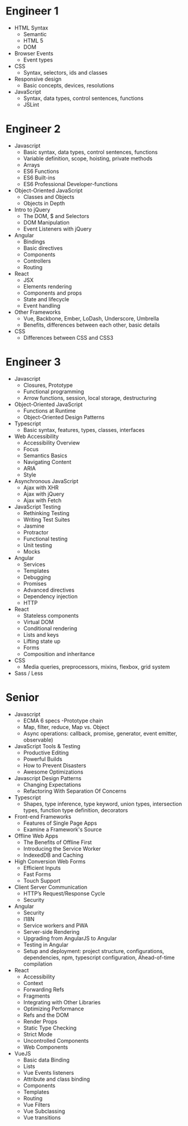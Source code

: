 # Engineer 1

- HTML Syntax
	- Semantic
	- HTML 5
	- DOM
- Browser Events
	- Event types
- CSS
	- Syntax, selectors, ids and classes
- Responsive design
	- Basic concepts, devices, resolutions
- JavaScript
	- Syntax, data types, control sentences, functions
	- JSLint

# Engineer 2

- Javascript
	- Basic syntax, data types, control sentences, functions
	- Variable definition, scope, hoisting, private methods
	- Arrays
	- ES6 Functions
	- ES6 Built-ins
	- ES6 Professional Developer-functions
- Object-Oriented JavaScript
	- Classes and Objects
	- Objects in Depth
- Intro to jQuery
	- The DOM, $ and Selectors
	- DOM Manipulation
	- Event Listeners with jQuery
- Angular
	- Bindings
	- Basic directives
	- Components
	- Controllers
	- Routing
- React
	- JSX
	- Elements rendering
	- Components and props
	- State and lifecycle
	- Event handling
- Other Frameworks
	- Vue, Backbone, Ember, LoDash, Underscore, Umbrella
	- Benefits, differences between each other, basic details
- CSS
	- Differences between CSS and CSS3

# Engineer 3

- Javascript
	- Closures, Prototype
	- Functional programming
	- Arrow functions, session, local storage, destructuring
- Object-Oriented JavaScript
	- Functions at Runtime
	- Object-Oriented Design Patterns
- Typescript
	- Basic syntax, features, types, classes, interfaces
- Web Accessibility
	- Accessibility Overview
	- Focus
	- Semantics Basics
	- Navigating Content
	- ARIA
	- Style
- Asynchronous JavaScript
	- Ajax with XHR
	- Ajax with jQuery
	- Ajax with Fetch
- JavaScript Testing
	- Rethinking Testing
	- Writing Test Suites
	- Jasmine
	- Protractor
	- Functional testing
	- Unit testing
	- Mocks
- Angular
	- Services
	- Templates
	- Debugging
	- Promises
	- Advanced directives
	- Dependency injection
	- HTTP
- React
	- Stateless components
	- Virtual DOM
	- Conditional rendering
	- Lists and keys
	- Lifting state up
	- Forms
	- Composition and inheritance
- CSS
	- Media queries, preprocessors, mixins, flexbox, grid system
- Sass / Less

# Senior

- Javascript
	- ECMA 6 specs
	-Prototype chain
	- Map, filter, reduce, Map vs. Object
	- Async operations: callback, promise, generator, event emitter, observable)
- JavaScript Tools & Testing
	- Productive Editing
	- Powerful Builds
	- How to Prevent Disasters
	- Awesome Optimizations
- Javascript Design Patterns
	- Changing Expectations
	- Refactoring With Separation Of Concerns
- Typescript
	- Shapes, type inference, type keyword, union types, intersection types, function type definition, decorators
- Front-end Frameworks
	- Features of Single Page Apps
	- Examine a Framework's Source
- Offline Web Apps
	- The Benefits of Offline First
	- Introducing the Service Worker
	- IndexedDB and Caching
- High Conversion Web Forms
	- Efficient Inputs
	- Fast Forms
	- Touch Support
- Client Server Communication
	- HTTP’s Request/Response Cycle
	- Security
- Angular
	- Security
	- I18N
	- Service workers and PWA
	- Server-side Rendering
	- Upgrading from AngularJS to Angular
	- Testing in Angular
	- Setup and deployment: project structure, configurations, dependencies, npm, typescript configuration, Ahead-of-time compilation
- React
	- Accessibility
	- Context
	- Forwarding Refs
	- Fragments
	- Integrating with Other Libraries
	- Optimizing Performance
	- Refs and the DOM
	- Render Props
	- Static Type Checking
	- Strict Mode
	- Uncontrolled Components
	- Web Components
- VueJS
	- Basic data Binding
	- Lists
	- Vue Events listeners
	- Attribute and class binding
	- Components
	- Templates
	- Routing
	- Vue Filters
	- Vue Subclassing
	- Vue transitions
